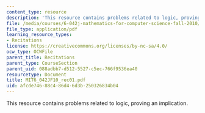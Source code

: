 ```yaml
---
content_type: resource
description: 'This resource contains problems related to logic, proving an implication. '
file: /media/courses/6-042j-mathematics-for-computer-science-fall-2010/afcde74688c486d46d3b250326834b04_MIT6_042JF10_rec01.pdf
file_type: application/pdf
learning_resource_types:
- Recitations
license: https://creativecommons.org/licenses/by-nc-sa/4.0/
ocw_type: OCWFile
parent_title: Recitations
parent_type: CourseSection
parent_uid: 088adbb7-d512-5527-c5ec-766f9536ea40
resourcetype: Document
title: MIT6_042JF10_rec01.pdf
uid: afcde746-88c4-86d4-6d3b-250326834b04
---
```

This resource contains problems related to logic, proving an implication. 